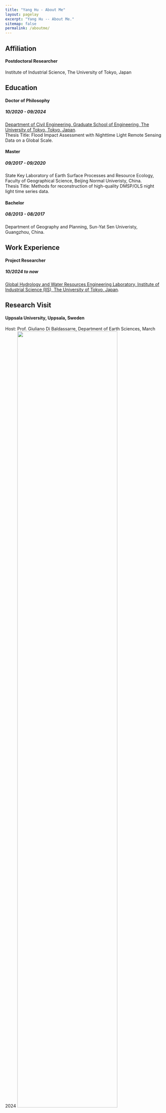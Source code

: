 ```yaml
---
title: "Yang Hu - About Me"
layout: pagelay
excerpt: "Yang Hu -- About Me."
sitemap: false
permalink: /aboutme/
---
```

## Affiliation
#### Postdoctoral Researcher
Institute of Industrial Science, The University of Tokyo, Japan

## Education
#### Doctor of Philosophy   
##### 10/2020 - 09/2024   
[Department of Civil Engineering, Graduate School of Engineering, The University of Tokyo, Tokyo, Japan]("https://www.civil.t.u-tokyo.ac.jp/en/"). <br>
Thesis Title: Flood Impact Assessment with Nighttime Light Remote Sensing Data on a Global Scale.
#### Master
##### 09/2017 - 09/2020
State Key Laboratory of Earth Surface Processes and Resource Ecology, Faculty of Geographical Science, Beijing Normal Univeristy, China.<br>
Thesis Title: Methods for reconstruction of high-quality DMSP/OLS night light time series data.
#### Bachelor
##### 08/2013 - 08/2017
Department of Geography and Planning, Sun-Yat Sen Univeristy, Guangzhou, China.

## Work Experience
#### Project Researcher 
##### 10/2024 to now 
[Global Hydrology and Water Resources Engineering Laboratory, Institute of Industrial Science (IIS), The University of Tokyo, Japan]("https://global-hydrodynamics.github.io/"). 

## Research Visit  
#### Uppsala University, Uppsala, Sweden  
Host: Prof. Giuliano Di Baldassarre,  Department of Earth Sciences, March 2024
<img src="{{ site.url }}{{ site.baseurl }}/images/picture/Uppsala.jpg" width="80%"/>
#### University of Arizona, Tucson, United States  
Host: Prof. Beth Tellman, Social[Pixel] Lab, June 2024
<img src="{{ site.url }}{{ site.baseurl }}/images/picture/Arizona.jpg" width="80%"/>
 
  
